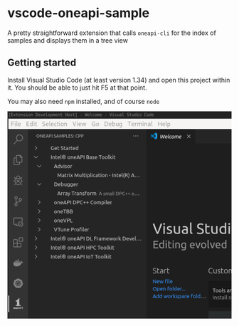 # vscode-oneapi-sample

A pretty straightforward extension that calls `oneapi-cli` for the index of samples and displays them in a tree view

## Getting started
Install Visual Studio Code (at least version 1.34) and open this project within it. You should be able to just hit F5 at that point.

You may also need `npm` installed, and of course `node`

![Screenshot of the extenison in action](screenshot.png)